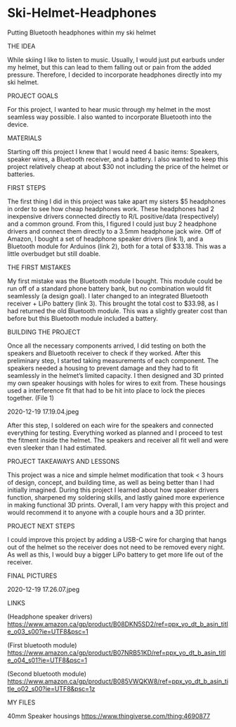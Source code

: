 # Ski-Helmet-Headphones
Putting Bluetooth headphones within my ski helmet

THE IDEA

While skiing I like to listen to music. Usually, I would just put earbuds under my helmet, but this can lead to them falling out or pain from the added pressure. Therefore, I decided to incorporate headphones directly into my ski helmet.

PROJECT GOALS

For this project,  I wanted to hear music through my helmet in the most seamless way possible. I also wanted to incorporate Bluetooth into the device.

MATERIALS

Starting off this project I knew that I would need  4 basic items: Speakers, speaker wires, a Bluetooth receiver, and a battery. I also wanted to keep this project relatively cheap at about $30 not including the price of the helmet or batteries.

FIRST STEPS

The first thing I did in this project was take apart my sisters $5 headphones in order to see how cheap headphones work. These headphones had 2 inexpensive drivers connected directly to R/L positive/data (respectively) and a common ground.  From this, I figured I could just buy 2 headphone drivers and connect them directly to a 3.5mm headphone jack wire. Off of Amazon, I bought a set of headphone speaker drivers (link 1), and a Bluetooth module for Arduinos (link 2), both for a total of $33.18. This was a little overbudget but still doable.

THE FIRST MISTAKES

My first mistake was the Bluetooth module I bought. This module could be run off of a standard phone battery bank, but no combination would fit seamlessly (a design goal). I later changed to an integrated Bluetooth receiver + LiPo battery (link 3).  This brought the total cost to $33.98, as I had returned the old Bluetooth module. This was a slightly greater cost than before but this Bluetooth module included a battery.

BUILDING THE PROJECT

Once all the necessary components arrived, I did testing on both the speakers and Bluetooth receiver to check if they worked.  After this preliminary step,  I started taking measurements of each component. The speakers needed a housing to prevent damage and they had to fit seamlessly in the helmet’s limited capacity. I then designed and 3D printed my own speaker housings with holes for wires to exit from. These housings used a interference fit that had to be hit into place to lock the pieces together. (File 1)

2020-12-19 17.19.04.jpeg


After this step,  I soldered on each wire for the speakers and connected everything for testing. Everything worked as planned and I proceed to test the fitment inside the helmet. The speakers and receiver all fit well and were even sleeker than I had estimated.

PROJECT TAKEAWAYS AND LESSONS

This project was a nice and simple helmet modification that took < 3 hours of design, concept, and building time, as well as being better than I had initially imagined. During this project I learned about how speaker drivers function, sharpened my soldering skills, and lastly gained more experience in making functional 3D prints. Overall, I am very happy with this project and would recommend it to anyone with a couple hours and a 3D printer.

PROJECT NEXT STEPS

I could improve this project by adding a USB-C wire for charging that hangs out of the helmet so the receiver does not need to be removed every night. As well as this, I would buy a bigger LiPo battery to get more life out of the receiver.

FINAL PICTURES

2020-12-19 17.26.07.jpeg


LINKS

(Headphone speaker drivers) https://www.amazon.ca/gp/product/B08DKN5SD2/ref=ppx_yo_dt_b_asin_title_o03_s00?ie=UTF8&psc=1

(First bluetooth module) https://www.amazon.ca/gp/product/B07NRB51KD/ref=ppx_yo_dt_b_asin_title_o04_s01?ie=UTF8&psc=1

(Second bluetooth module)  https://www.amazon.ca/gp/product/B085VWQKW8/ref=ppx_yo_dt_b_asin_title_o02_s00?ie=UTF8&psc=1z


MY FILES

 40mm Speaker housings https://www.thingiverse.com/thing:4690877
